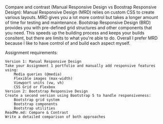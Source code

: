 Compare and contrast (Manual Responsive Design vs Boostrap Responsive Design):
    Manual Responsive Design (MRD) relies on custom CSS to create various layouts. MRD gives you a lot more control but takes a longer amount of time for testing and maintenance. Bootstrap Responsive Design (BRD) provides you with pre-defined grid structures and other components that you need. This speeds up the building process and keeps your builds consitent, but there are limits to what you're able to do. Overall I prefer MRD because I like to have control of and build each aspect myself.

Assignment requirements:

    Version 1: Manual Responsive Design
    Take your Assignment 1 portfolio and manually add responsive features using:
        Media queries (@media)
        Flexible images (max-width)
        Viewport units (vw, vh)
        CSS Grid or Flexbox
    Version 2: Bootstrap Responsive Design
    Create a second version using Bootstrap 5 to handle responsiveness:
        Bootstrap grid system
        Bootstrap components
        Bootstrap utilities
    ReadMe.md: Compare & Contrast
    Write a detailed comparison of both approaches
